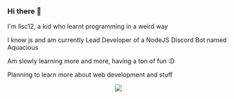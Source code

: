 ### Hi there 👋
I'm llsc12, a kid who learnt programming in a weird way 

I know js and am currently Lead Developer of a NodeJS Discord Bot named Aquacious

Am slowly learning more and more, having a ton of fun :D

Planning to learn more about web development and stuff

<p align="center"><img src="https://github-readme-streak-stats.herokuapp.com/?user=llsc12&theme=nord" /></p>
